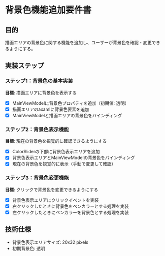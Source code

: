# 背景色機能追加要件書

## 目的
描画エリアの背景色に関する機能を追加し、ユーザーが背景色を確認・変更できるようにする。

## 実装ステップ

### ステップ1：背景色の基本実装
**目標**: 描画エリアに背景色を表示する
- [x] MainViewModelに背景色プロパティを追加（初期値: 透明）
- [x] 描画エリアのaxamlに背景色要素を追加
- [x] MainViewModelと描画エリアの背景色をバインディング

### ステップ2：背景色表示機能
**目標**: 現在の背景色を視覚的に確認できるようにする
- [x] ColorSliderの下部に背景色表示エリアを追加
- [x] 背景色表示エリアとMainViewModelの背景色をバインディング
- [x] 現在の背景色を視覚的に表示（手動で変更して確認）

### ステップ3：背景色変更機能
**目標**: クリックで背景色を変更できるようにする
- [x] 背景色表示エリアにクリックイベントを実装
- [x] 右クリックしたときに背景色をペンカラーとする処理を実装
- [x] 左クリックしたときにペンカラーを背景色とする処理を実装

## 技術仕様
- 背景色表示エリアサイズ: 20x32 pixels
- 初期背景色: 透明
